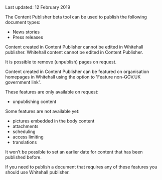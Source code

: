 <span class="govuk-hint">Last updated: 12 February 2019</span>

The Content Publisher beta tool can be used to publish the following document types:

* News stories
* Press releases

Content created in Content Publisher cannot be edited in Whitehall publisher. Whitehall content cannot be edited in Content Publisher.

It is possible to remove (unpublish) pages on request.

Content created in Content Publisher can be featured on organisation homepages in Whitehall using the option to 'Feature non-GOV.UK government link'.

These features are only available on request:

* unpublishing content

Some features are not available yet:

* pictures embedded in the body content
* attachments
* scheduling
* access limiting
* translations

It won’t be possible to set an earlier date for content that has been published before.

If you need to publish a document that requires any of these features you should use Whitehall publisher.
